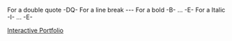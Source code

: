For a double quote -DQ-
For a line break ---
For a bold -B- ... -E-
For a Italic -I- ... -E-

[Interactive Portfolio](http://www.littleoverlord.com/portfolio.html)
